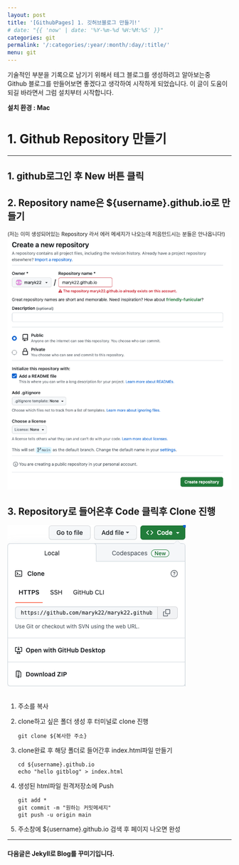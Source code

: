 ```yaml
---
layout: post
title: '[GithubPages] 1. 깃허브블로그 만들기!'
# date: "{{ 'now' | date: '%Y-%m-%d %H:%M:%S' }}"
categories: git
permalink: '/:categories/:year/:month/:day/:title/'
menu: git
---
```


기술적인 부분을 기록으로 남기기 위해서 테그 블로그를 생성하려고 알아보는중 Github 블로그를 만들어보면 좋겠다고 생각하여 시작하게 되었습니다.
이 글이 도움이 되길 바라면서 그럼 설치부터 시작합니다.

**설치 환경 : Mac**

# 1. Github Repository 만들기

---

## 1. github로그인 후 New 버튼 클릭

## 2. Repository name은 **${username}.github.io**로 만들기

<small>(저는 이미 생성되어있는 Repository 라서 에러 메세지가 나오는데 처음만드시는 분들은 안나옵니다!)</small>
<br>
![Repository 생성](/assets/img/git/blog/blog_1_1.png 'Repository 생성')
<br>

## 3. Repository로 들어온후 Code 클릭후 Clone 진행

![clone](/assets/img/git/blog/blog_1_2.png 'clone')<br>
<br>

1.  주소를 복사<br>
2.  clone하고 싶은 폴더 생성 후 터미널로 clone 진행<br>

    ```
    git clone ${복사한 주소}
    ```

3.  clone완료 후 해당 폴더로 들어간후 index.html파일 만들기<br>

    ```
    cd ${username}.github.io
    echo "hello gitblog" > index.html
    ```

4.  생성된 html파일 원격저장소에 Push<br>

    ```
    git add *
    git commit -m "원하는 커밋메세지"
    git push -u origin main
    ```

5.  주소창에 ${username}.github.io 검색 후 페이지 나오면 완성

---

#### 다음글은 Jekyll로 Blog를 꾸미기입니다.
